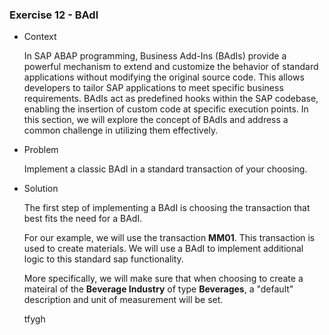### Exercise 12 - BAdI

- Context

    In SAP ABAP programming, Business Add-Ins (BAdIs) provide a powerful mechanism to extend and customize the behavior of standard applications without modifying the original source code. This allows developers to tailor SAP applications to meet specific business requirements. BAdIs act as predefined hooks within the SAP codebase, enabling the insertion of custom code at specific execution points. In this section, we will explore the concept of BAdIs and address a common challenge in utilizing them effectively.

- Problem

    Implement a classic BAdI in a standard transaction of your choosing.

- Solution

    The first step of implementing a BAdI is choosing the transaction that best fits the need for a BAdI.

    For our example, we will use the transaction **MM01**. This transaction is used to create materials. We will use a BAdI to implement additional logic to this standard sap functionality.

    More specifically, we will make sure that when choosing to create a mateiral of the **Beverage Industry** of type **Beverages**, a "default" description and unit of measurement will be set.

  tfygh

    

